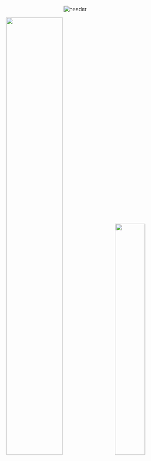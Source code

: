 <div align="center">

![header](https://capsule-render.vercel.app/api?type=soft&color=040F0F&section=header&text=Welcome%20To-nl-lakP44's%20Profile!&fontColor=ffffff&fontSize=70&animation=fadeIn&fontAlignY=55)
</div>

<div align="center">

<div class='container'>
<img style="height: auto; width: 55%;" class="img" src="https://github-readme-stats.vercel.app/api?username=lakP44&show_icons=true&theme=blue-green" />
&nbsp;
&nbsp;
<img style="height: auto; width: 40%;" class="img" src="https://github-readme-stats.vercel.app/api/top-langs/?username=lakP44&theme=blue-green&langs_count=8&layout=compact" /></div>
</div>
</div>
<!--**lakP44/lakP44** is a ✨ _special_ ✨ repository because its `README.md` (this file) appears on your GitHub profile.

Here are some ideas to get you started:

- 🔭 I’m currently working on ...
- 🌱 I’m currently learning ...
- 👯 I’m looking to collaborate on ...
- 🤔 I’m looking for help with ...
- 💬 Ask me about ...
- 📫 How to reach me: ...
- 😄 Pronouns: ...
- ⚡ Fun fact: ...
-->
